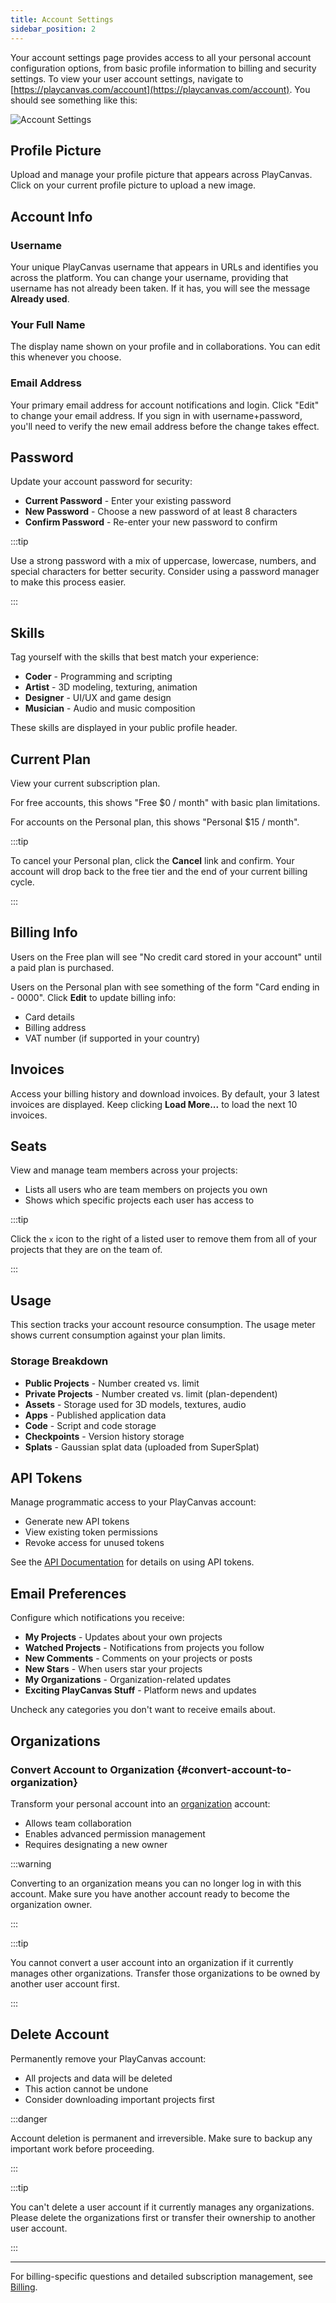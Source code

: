 ```yaml
---
title: Account Settings
sidebar_position: 2
---
```


Your account settings page provides access to all your personal account configuration options, from basic profile information to billing and security settings. To view your user account settings, navigate to [https://playcanvas.com/account](https://playcanvas.com/account). You should see something like this:

![Account Settings](/img/user-manual/account-management/user-accounts/account-settings.png)

## Profile Picture

Upload and manage your profile picture that appears across PlayCanvas. Click on your current profile picture to upload a new image.

## Account Info

### Username

Your unique PlayCanvas username that appears in URLs and identifies you across the platform. You can change your username, providing that username has not already been taken. If it has, you will see the message **Already used**.

### Your Full Name

The display name shown on your profile and in collaborations. You can edit this whenever you choose.

### Email Address

Your primary email address for account notifications and login. Click "Edit" to change your email address. If you sign in with username+password, you'll need to verify the new email address before the change takes effect.

## Password

Update your account password for security:

- **Current Password** - Enter your existing password
- **New Password** - Choose a new password of at least 8 characters
- **Confirm Password** - Re-enter your new password to confirm

:::tip

Use a strong password with a mix of uppercase, lowercase, numbers, and special characters for better security. Consider using a password manager to make this process easier.

:::

## Skills

Tag yourself with the skills that best match your experience:

- **Coder** - Programming and scripting
- **Artist** - 3D modeling, texturing, animation
- **Designer** - UI/UX and game design
- **Musician** - Audio and music composition

These skills are displayed in your public profile header.

## Current Plan

View your current subscription plan.

For free accounts, this shows "Free $0 / month" with basic plan limitations.

For accounts on the Personal plan, this shows "Personal $15 / month".

:::tip

To cancel your Personal plan, click the **Cancel** link and confirm. Your account will drop back to the free tier and the end of your current billing cycle.

:::

## Billing Info

Users on the Free plan will see "No credit card stored in your account" until a paid plan is purchased.

Users on the Personal plan with see something of the form "Card ending in - 0000". Click **Edit** to update billing info:

* Card details
* Billing address
* VAT number (if supported in your country)

## Invoices

Access your billing history and download invoices. By default, your 3 latest invoices are displayed. Keep clicking **Load More...** to load the next 10 invoices.

## Seats

View and manage team members across your projects:

- Lists all users who are team members on projects you own
- Shows which specific projects each user has access to

:::tip

Click the `x` icon to the right of a listed user to remove them from all of your projects that they are on the team of.

:::

## Usage

This section tracks your account resource consumption. The usage meter shows current consumption against your plan limits.

### Storage Breakdown

- **Public Projects** - Number created vs. limit
- **Private Projects** - Number created vs. limit (plan-dependent)
- **Assets** - Storage used for 3D models, textures, audio
- **Apps** - Published application data
- **Code** - Script and code storage
- **Checkpoints** - Version history storage
- **Splats** - Gaussian splat data (uploaded from SuperSplat)

## API Tokens

Manage programmatic access to your PlayCanvas account:

- Generate new API tokens
- View existing token permissions
- Revoke access for unused tokens

See the [API Documentation](/user-manual/api/) for details on using API tokens.

## Email Preferences

Configure which notifications you receive:

- **My Projects** - Updates about your own projects
- **Watched Projects** - Notifications from projects you follow
- **New Comments** - Comments on your projects or posts
- **New Stars** - When users star your projects
- **My Organizations** - Organization-related updates
- **Exciting PlayCanvas Stuff** - Platform news and updates

Uncheck any categories you don't want to receive emails about.

## Organizations

### Convert Account to Organization {#convert-account-to-organization}

Transform your personal account into an [organization](../organizations/index.md) account:

- Allows team collaboration
- Enables advanced permission management
- Requires designating a new owner

:::warning

Converting to an organization means you can no longer log in with this account. Make sure you have another account ready to become the organization owner.

:::

:::tip

You cannot convert a user account into an organization if it currently manages other organizations. Transfer those organizations to be owned by another user account first.

:::

## Delete Account

Permanently remove your PlayCanvas account:

- All projects and data will be deleted
- This action cannot be undone
- Consider downloading important projects first

:::danger

Account deletion is permanent and irreversible. Make sure to backup any important work before proceeding.

:::

:::tip

You can't delete a user account if it currently manages any organizations. Please delete the organizations first or transfer their ownership to another user account.

:::

---

For billing-specific questions and detailed subscription management, see [Billing](../billing.md).



